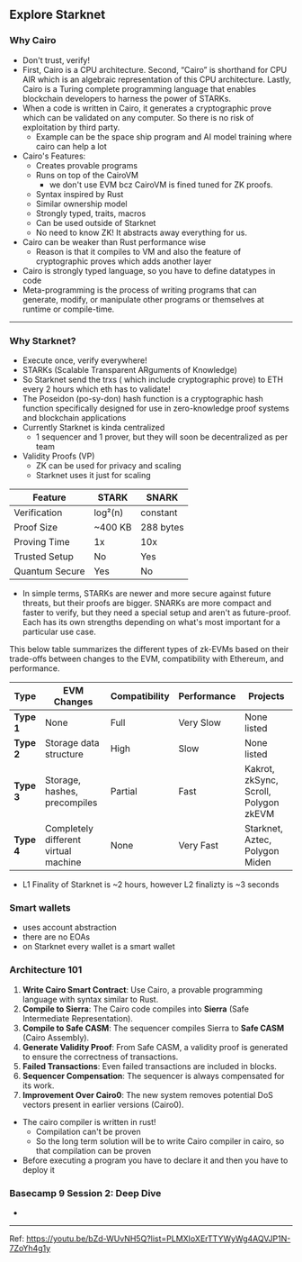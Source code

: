 ## Explore Starknet

### Why Cairo
- Don't trust, verify!
- First, Cairo is a CPU architecture. Second, “Cairo” is shorthand for CPU AIR which is an algebraic representation of this CPU architecture. Lastly, Cairo is a Turing complete programming language that enables blockchain developers to harness the power of STARKs.
- When a code is written in Cairo, it generates a cryptographic prove which can be validated on any computer. So there is no risk of exploitation by third party.
    - Example can be the space ship program and AI model training where cairo can help a lot
- Cairo's Features:
  - Creates provable programs
  - Runs on top of the CairoVM
    - we don't use EVM bcz CairoVM is fined tuned for ZK proofs.
  - Syntax inspired by Rust
  - Similar ownership model
  - Strongly typed, traits, macros
  - Can be used outside of Starknet
  - No need to know ZK! It abstracts away everything for us.
- Cairo can be weaker than Rust performance wise
    - Reason is that it compiles to VM and also the feature of cryptographic proves which adds another layer
- Cairo is strongly typed language, so you have to define datatypes in code
- Meta-programming is the process of writing programs that can generate, modify, or manipulate other programs or themselves at runtime or compile-time.

____
### Why Starknet?

- Execute once, verify everywhere!
- STARKs (Scalable Transparent ARguments of Knowledge) 
- So Starknet send the trxs ( which include cryptographic prove) to ETH every 2 hours which eth has to validate!
- The Poseidon (po-sy-don) hash function is a cryptographic hash function specifically designed for use in zero-knowledge proof systems and blockchain applications
- Currently Starknet is kinda centralized
    - 1 sequencer and 1 prover, but they will soon be decentralized as per team
- Validity Proofs (VP)
    - ZK can be used for privacy and scaling
    - Starknet uses it just for scaling
 
    
| **Feature** | **STARK** | **SNARK** |
|---------|-------|-------|
| Verification | log²(n) | constant |
| Proof Size | ~400 KB | 288 bytes |
| Proving Time | 1x | 10x |
| Trusted Setup | No | Yes |
| Quantum Secure | Yes | No |
  

- In simple terms, STARKs are newer and more secure against future threats, but their proofs are bigger. SNARKs are more compact and faster to verify, but they need a special setup and aren't as future-proof. Each has its own strengths depending on what's most important for a particular use case.  

This below table summarizes the different types of zk-EVMs based on their trade-offs between changes to the EVM, compatibility with Ethereum, and performance.

| **Type** | **EVM Changes**                      | **Compatibility**          | **Performance** | **Projects**                                   |
|----------|--------------------------------------|----------------------------|-----------------|------------------------------------------------|
| **Type 1** | None                                 | Full                       | Very Slow       | None listed                                    |
| **Type 2** | Storage data structure               | High                       | Slow            | None listed                                    |
| **Type 3** | Storage, hashes, precompiles         | Partial                    | Fast            | Kakrot, zkSync, Scroll, Polygon zkEVM           |
| **Type 4** | Completely different virtual machine | None                       | Very Fast       | Starknet, Aztec, Polygon Miden                 |

- L1 Finality of Starknet is ~2 hours, however L2 finalizty is ~3 seconds

### Smart wallets 

- uses account abstraction
- there are no EOAs
- on Starknet every wallet is a smart wallet

### Architecture 101 

1. **Write Cairo Smart Contract**: Use Cairo, a provable programming language with syntax similar to Rust.
2. **Compile to Sierra**: The Cairo code compiles into **Sierra** (Safe Intermediate Representation).
3. **Compile to Safe CASM**: The sequencer compiles Sierra to **Safe CASM** (Cairo Assembly).
4. **Generate Validity Proof**: From Safe CASM, a validity proof is generated to ensure the correctness of transactions.
5. **Failed Transactions**: Even failed transactions are included in blocks.
6. **Sequencer Compensation**: The sequencer is always compensated for its work.
7. **Improvement Over Cairo0**: The new system removes potential DoS vectors present in earlier versions (Cairo0).

- The cairo compiler is written in rust!
    - Compilation can't be proven
    - So the long term solution will be to write Cairo compiler in cairo, so that compilation can be proven
- Before executing a program you have to declare it and then you have to deploy it

### Basecamp 9 Session 2: Deep Dive
-
___
Ref: https://youtu.be/bZd-WUvNH5Q?list=PLMXIoXErTTYWyWg4AQVJP1N-7ZoYh4g1y